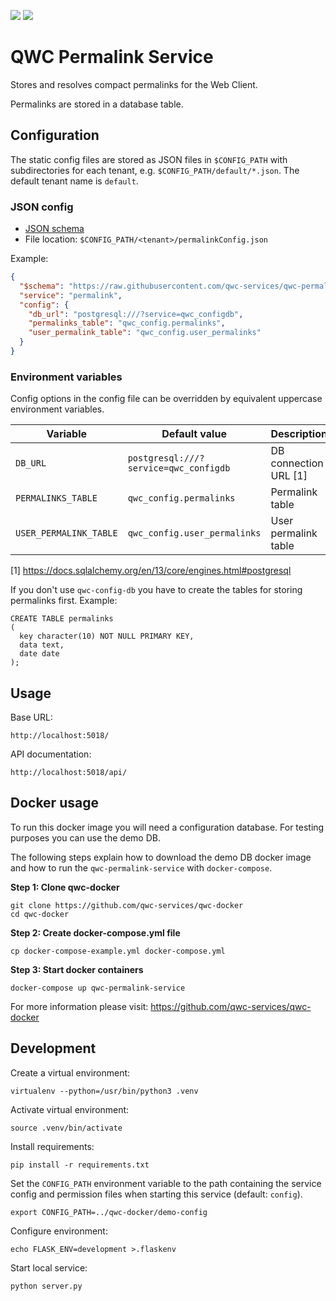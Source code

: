 [![](https://github.com/qwc-services/qwc-permalink-service/workflows/build/badge.svg)](https://github.com/qwc-services/qwc-permalink-service/actions)
[![](https://img.shields.io/docker/pulls/sourcepole/qwc-permalink-service)](https://hub.docker.com/repository/docker/sourcepole/qwc-permalink-service)

QWC Permalink Service
=====================

Stores and resolves compact permalinks for the Web Client.

Permalinks are stored in a database table.

Configuration
-------------

The static config files are stored as JSON files in `$CONFIG_PATH` with subdirectories for each tenant,
e.g. `$CONFIG_PATH/default/*.json`. The default tenant name is `default`.

### JSON config

* [JSON schema](schemas/qwc-permalink-service.json)
* File location: `$CONFIG_PATH/<tenant>/permalinkConfig.json`

Example:
```json
{
  "$schema": "https://raw.githubusercontent.com/qwc-services/qwc-permalink-service/master/schemas/qwc-permalink-service.json",
  "service": "permalink",
  "config": {
    "db_url": "postgresql:///?service=qwc_configdb",
    "permalinks_table": "qwc_config.permalinks",
    "user_permalink_table": "qwc_config.user_permalinks"
  }
}
```

### Environment variables

Config options in the config file can be overridden by equivalent uppercase environment variables.

| Variable               | Default value                         | Description           |
|------------------------|---------------------------------------|-----------------------|
| `DB_URL`               | `postgresql:///?service=qwc_configdb` | DB connection URL [1] |
| `PERMALINKS_TABLE`     | `qwc_config.permalinks`               | Permalink table       |
| `USER_PERMALINK_TABLE` | `qwc_config.user_permalinks`          | User permalink table  |

[1] https://docs.sqlalchemy.org/en/13/core/engines.html#postgresql

If you don't use `qwc-config-db` you have to create the tables for storing permalinks first.
Example:

    CREATE TABLE permalinks
    (
      key character(10) NOT NULL PRIMARY KEY,
      data text,
      date date
    );


Usage
-----

Base URL:

    http://localhost:5018/

API documentation:

    http://localhost:5018/api/


Docker usage
------------

To run this docker image you will need a configuration database. For testing purposes you can use the demo DB.

The following steps explain how to download the demo DB docker image and how to run the `qwc-permalink-service` with `docker-compose`.

**Step 1: Clone qwc-docker**

    git clone https://github.com/qwc-services/qwc-docker
    cd qwc-docker

**Step 2: Create docker-compose.yml file**

    cp docker-compose-example.yml docker-compose.yml

**Step 3: Start docker containers**

    docker-compose up qwc-permalink-service

For more information please visit: https://github.com/qwc-services/qwc-docker

Development
-----------

Create a virtual environment:

    virtualenv --python=/usr/bin/python3 .venv

Activate virtual environment:

    source .venv/bin/activate

Install requirements:

    pip install -r requirements.txt

Set the `CONFIG_PATH` environment variable to the path containing the service config and permission files when starting this service (default: `config`).

    export CONFIG_PATH=../qwc-docker/demo-config

Configure environment:

    echo FLASK_ENV=development >.flaskenv

Start local service:

    python server.py
